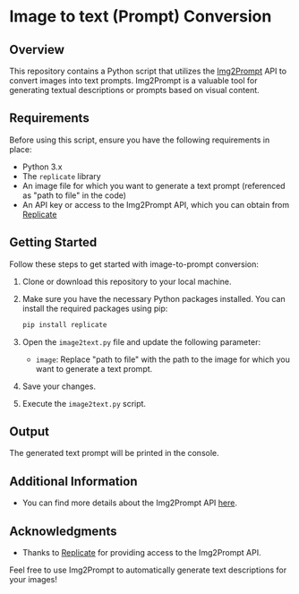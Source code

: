 # Image to text (Prompt) Conversion

## Overview

This repository contains a Python script that utilizes the [Img2Prompt](https://replicate.com/methexis-inc/img2prompt) API to convert images into text prompts. Img2Prompt is a valuable tool for generating textual descriptions or prompts based on visual content.

## Requirements

Before using this script, ensure you have the following requirements in place:

- Python 3.x
- The `replicate` library
- An image file for which you want to generate a text prompt (referenced as "path to file" in the code)
- An API key or access to the Img2Prompt API, which you can obtain from [Replicate](https://replicate.com)

## Getting Started

Follow these steps to get started with image-to-prompt conversion:

1. Clone or download this repository to your local machine.

2. Make sure you have the necessary Python packages installed. You can install the required packages using pip:

    ```bash
    pip install replicate
    ```

3. Open the `image2text.py` file and update the following parameter:

   - `image`: Replace "path to file" with the path to the image for which you want to generate a text prompt.

4. Save your changes.

5. Execute the `image2text.py` script.

## Output

The generated text prompt will be printed in the console.

## Additional Information

- You can find more details about the Img2Prompt API [here](https://replicate.com/methexis-inc/img2prompt).

## Acknowledgments

- Thanks to [Replicate](https://replicate.com) for providing access to the Img2Prompt API.

Feel free to use Img2Prompt to automatically generate text descriptions for your images!
